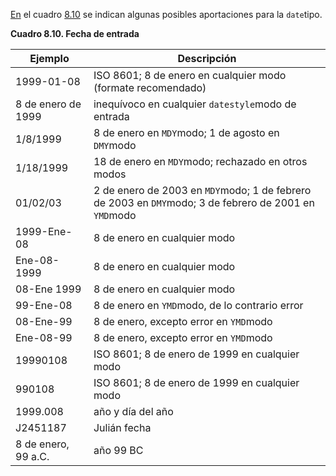 [En](https://www.postgresql.org/docs/current/datatype-datetime.html#DATATYPE-DATETIME-DATE-TABLE) el cuadro [8.10](https://www.postgresql.org/docs/current/datatype-datetime.html#DATATYPE-DATETIME-DATE-TABLE) se indican algunas posibles aportaciones para la  `date`tipo.

**Cuadro 8.10. Fecha de entrada**

| Ejemplo             | Descripción                                                  |
| ------------------- | ------------------------------------------------------------ |
| 1999-01-08          | ISO 8601; 8 de enero en cualquier modo (formate recomendado) |
| 8 de enero de 1999  | inequívoco en cualquier  `datestyle`modo de entrada          |
| 1/8/1999            | 8 de enero en  `MDY`modo; 1 de agosto en  `DMY`modo          |
| 1/18/1999           | 18 de enero en  `MDY`modo; rechazado en otros modos          |
| 01/02/03            | 2 de enero de 2003 en  `MDY`modo; 1 de febrero de 2003 en  `DMY`modo; 3 de febrero de 2001 en  `YMD`modo |
| 1999-Ene-08         | 8 de enero en cualquier modo                                 |
| Ene-08-1999         | 8 de enero en cualquier modo                                 |
| 08-Ene 1999         | 8 de enero en cualquier modo                                 |
| 99-Ene-08           | 8 de enero en  `YMD`modo, de lo contrario error              |
| 08-Ene-99           | 8 de enero, excepto error en  `YMD`modo                      |
| Ene-08-99           | 8 de enero, excepto error en  `YMD`modo                      |
| 19990108            | ISO 8601; 8 de enero de 1999 en cualquier modo               |
| 990108              | ISO 8601; 8 de enero de 1999 en cualquier modo               |
| 1999.008            | año y día del año                                            |
| J2451187            | Julián fecha                                                 |
| 8 de enero, 99 a.C. | año 99 BC                                                    |
